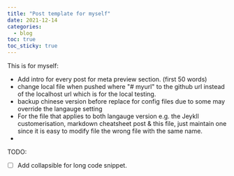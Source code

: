 ```yaml
---
title: "Post template for myself"
date: 2021-12-14
categories:
  - blog
toc: true
toc_sticky: true
---
```


This is for myself:
* Add intro for every post for meta preview section. (first 50 words)
* change local file when pushed where "# myurl" to the github url instead of the localhost url which is for the local testing.
* backup chinese version before replace for config files due to some may override the langauge setting
* For the file that applies to both langauge version e.g. the Jeykll customerisation, markdown cheatsheet post & this file, just maintain one since it is easy to modify file the wrong file with the same name.
* 
TODO:

- [ ] Add collapsible for long code snippet.